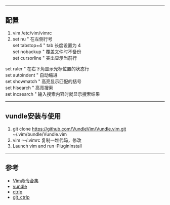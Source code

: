 ***
## 配置
1. vim /etc/vim/vimrc
2. set nu                     " 在左侧行号  
set tabstop=4              " tab 长度设置为 4  
set nobackup               " 覆盖文件时不备份  
set cursorline             " 突出显示当前行  

set ruler                  " 在右下角显示光标位置的状态行  
set autoindent             " 自动缩进  
set showmatch              " 高亮显示匹配的括号  
set hlsearch               " 高亮搜索  
set incsearch              " 输入搜索内容时就显示搜索结果    

***
## vundle安装与使用
1. git clone https://github.com/VundleVim/Vundle.vim.git ~/.vim/bundle/Vundle.vim
2. vim ～/.vimrc 复制一堆代码，修改
3. Launch vim and run :PluginInstall  

***
## 参考
- [Vim命令合集][]
- [vundle][]
- [ctrlp][]
- [git_ctrlp][]  

[Vim命令合集]:http://www.cnblogs.com/softwaretesting/archive/2011/07/12/2104435.html
[vundle]:https://github.com/VundleVim/Vundle.vim
[ctrlp]:http://www.boiajs.com/2014/12/17/vim-ctrlp
[git_ctrlp]: https://github.com/kien/ctrlp.vim
